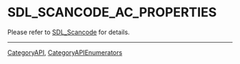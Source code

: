 # SDL_SCANCODE_AC_PROPERTIES

Please refer to [SDL_Scancode](SDL_Scancode) for details.

----
[CategoryAPI](CategoryAPI), [CategoryAPIEnumerators](CategoryAPIEnumerators)

